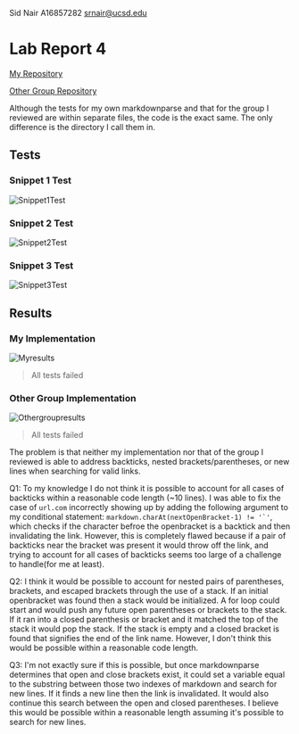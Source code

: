 Sid Nair A16857282 srnair@ucsd.edu

# Lab Report 4

[My Repository](https://github.com/sidnair01/markdown-parse.git)

[Other Group Repository](https://github.com/yih365/markdown-parse)

Although the tests for my own markdownparse and that for the group I reviewed are within separate files, the code is the exact same. The only difference is the directory I call them in.

## Tests

### Snippet 1 Test

![Snippet1Test](https://i.gyazo.com/dda181b0178bfd6080bcc963d9bc2d08.png)


### Snippet 2 Test

![Snippet2Test](https://i.gyazo.com/f846b8f462f6c5a9dbe21b120c6c9ddc.png)


### Snippet 3 Test

![Snippet3Test](https://i.gyazo.com/ca39d971c47aa168dbc9bcdef87fed34.png)



## Results

### My Implementation

![Myresults](https://i.gyazo.com/294c59c808da913544c2575a7842bfb7.png)

> All tests failed



### Other Group Implementation

![Othergroupresults](https://i.gyazo.com/a2c5d4faeba0aaa7dda10f0ee89f59b0.png)

> All tests failed


The problem is that neither my implementation nor that of the group I reviewed is able to address backticks, nested brackets/parentheses, or new lines when searching for valid links.



Q1:
To my knowledge I do not think it is possible to account for all cases of backticks within a reasonable code length (~10 lines). I was able to fix the case of ```url.com``` incorrectly showing up by adding the following argument to my conditional statement: ```markdown.charAt(nextOpenBracket-1) != '`'```, which checks if the character befroe the openbracket is a backtick and then invalidating the link. However, this is completely flawed because if a pair of backticks near the bracket was present it would throw off the link, and trying to account for all cases of backticks seems too large of a challenge to handle(for me at least).

Q2:
I think it would be possible to account for nested pairs of parentheses, brackets, and escaped brackets through the use of a stack. If an initial openbracket was found then a stack would be initialized. A for loop could start and would push any future open parentheses or brackets to the stack. If it ran into a closed parenthesis or bracket and it matched the top of the stack it would pop the stack. If the stack is empty and a closed bracket is found that signifies the end of the link name. However, I don't think this would be possible within a reasonable code length.

Q3:
I'm not exactly sure if this is possible, but once markdownparse determines that open and close brackets exist, it could set a variable equal to the substring between those two indexes of markdown and search for new lines. If it finds a new line then the link is invalidated. It would also continue this search between the open and closed parentheses. I believe this would be possible within a reasonable length assuming it's possible to search for new lines.

